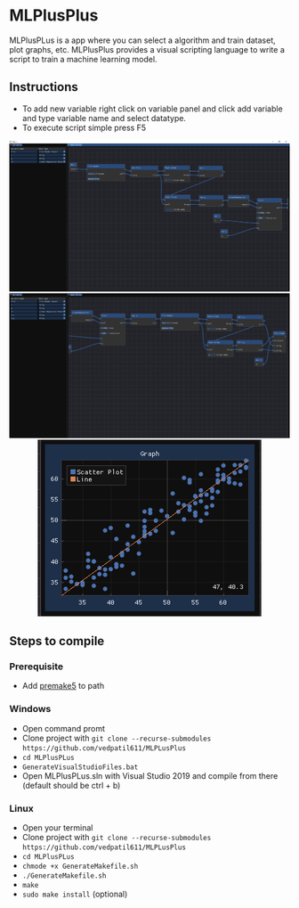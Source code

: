 # MLPlusPlus

MLPlusPLus is a app where you can select a algorithm and train dataset, plot graphs, etc. MLPlusPlus provides a visual scripting language to write a script to train a machine learning model.

## Instructions
* To add new variable right click on variable panel and click add variable and type variable name and select datatype.
* To execute script simple press F5  

<div align = "center">
    <img src="./docs/blob/SampleCode.png">
    <img src="./docs/blob/SampleCode2.png">
    <img src="./docs/blob/GraphOutput.png">
</div>

## Steps to compile

### Prerequisite
* Add [premake5][1] to path

### Windows
* Open command promt
* Clone project with `git clone --recurse-submodules https://github.com/vedpatil611/MLPLusPlus`
* `cd MLPlusPLus`
* `GenerateVisualStudioFiles.bat`
* Open MLPlusPLus.sln with Visual Studio 2019 and compile from there (default should be ctrl + b)

### Linux
* Open your terminal
* Clone project with `git clone --recurse-submodules https://github.com/vedpatil611/MLPLusPlus`
* `cd MLPlusPLus`
* `chmode +x GenerateMakefile.sh`
* `./GenerateMakefile.sh`
* `make`
* `sudo make install` (optional)

[1]: https://github.com/premake/premake-core
